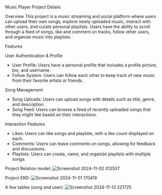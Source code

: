 Music Player Project Details

Overview
This project is a music streaming and social platform where users can upload their own songs, explore newly uploaded music, interact with other users, and curate personal playlists. Users have the ability to scroll through a feed of songs, like and comment on tracks, follow other users, and organize music into playlists.


Features

User Authentication & Profile
- User Profile: Users have a personal profile that includes a profile picture, bio, and username.
- Follow System: Users can follow each other to keep track of new music from their favorite artists or friends.

Song Management
- Song Uploads: Users can upload songs with details such as title, genre, and description.
- Song Feed: Users can browse a feed of recently uploaded songs that they might like based on their interactions.

Interaction Features
- Likes: Users can like songs and playlists, with a like count displayed on each.
- Comments: Users can leave comments on songs, allowing for feedback and discussions.
- Playlists: Users can create, name, and organize playlists with multiple songs.

Project Relation model:
![Screenshot 2024-11-02 012537](https://github.com/user-attachments/assets/5f5ce55e-08db-4f49-9d75-5f3eab52e99a)

Project ERD:
![Screenshot 2024-11-01 170419](https://github.com/user-attachments/assets/22fc5475-2127-4748-a5fd-cb71397f9ee0)

A few tables (song and user):
![Screenshot 2024-11-13 221725](https://github.com/user-attachments/assets/327357db-5297-440a-901b-6d2b1acb07eb)

